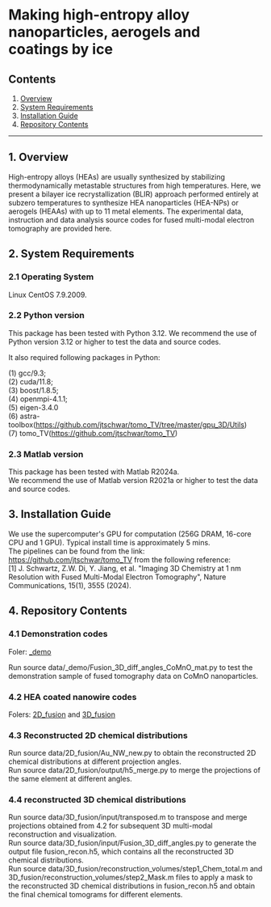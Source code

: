 # Making high-entropy alloy nanoparticles, aerogels and coatings by ice

## Contents
1. [Overview](#overview)
2. [System Requirements](#system-requirements)
3. [Installation Guide](#installation-guide)
4. [Repository Contents](#repository-contents)


---

## 1. Overview
High-entropy alloys (HEAs) are usually synthesized by stabilizing thermodynamically metastable structures from high temperatures. Here, we present a bilayer ice recrystallization (BLIR) approach performed entirely at subzero temperatures to synthesize HEA nanoparticles (HEA-NPs) or aerogels (HEAAs) with up to 11 metal elements. The experimental data, instruction and data analysis source codes for fused multi-modal electron tomography are provided here.

## 2. System Requirements

### 2.1 Operating System

Linux CentOS 7.9.2009.

### 2.2 Python version

This package has been tested with Python 3.12. 
We recommend the use of Python version 3.12 or higher to test the data and source codes.

It also required following packages in Python:

(1) gcc/9.3;     
(2) cuda/11.8;     
(3) boost/1.8.5;     
(4) openmpi-4.1.1;    
(5) eigen-3.4.0  
(6) astra-toolbox(https://github.com/jtschwar/tomo_TV/tree/master/gpu_3D/Utils)  
(7) tomo_TV(https://github.com/jtschwar/tomo_TV)

### 2.3 Matlab version

This package has been tested with Matlab R2024a.  
We recommend the use of Matlab version R2021a or higher to test the data and source codes.

## 3. Installation Guide

We use the supercomputer's GPU for computation (256G DRAM, 16-core CPU and 1 GPU). Typical install time is approximately 5 mins.  
The pipelines can be found from the link: https://github.com/jtschwar/tomo_TV from the following reference:  
[1] J. Schwartz, Z.W. Di, Y. Jiang, et al. "Imaging 3D Chemistry at 1 nm Resolution with Fused Multi-Modal Electron Tomography", Nature Communications, 15(1), 3555 (2024).

## 4. Repository Contents

### 4.1 Demonstration codes  
Foler: [_demo](./_demo)

Run source data/_demo/Fusion_3D_diff_angles_CoMnO_mat.py to test the demonstration sample of fused tomography data on CoMnO nanoparticles.

### 4.2 HEA coated nanowire codes
Folers: [2D_fusion](./2D_fusion) and [3D_fusion](./3D_fusion)

### 4.3 Reconstructed 2D chemical distributions  
Run source data/2D_fusion/Au_NW_new.py to obtain the reconstructed 2D chemical distributions at different projection angles.  
Run source data/2D_fusion/output/h5_merge.py to merge the projections of the same element at different angles.

### 4.4 reconstructed 3D chemical distributions  
Run source data/3D_fusion/input/transposed.m to transpose and merge projections obtained from 4.2 for subsequent 3D multi-modal reconstruction and visualization.  
Run source data/3D_fusion/input/Fusion_3D_diff_angles.py to generate the output file fusion_recon.h5, which contains all the reconstructed 3D chemical distributions.  
Run source data/3D_fusion/reconstruction_volumes/step1_Chem_total.m and 3D_fusion/reconstruction_volumes/step2_Mask.m files to apply a mask to the reconstructed 3D chemical distributions in fusion_recon.h5 and obtain the final chemical tomograms for different elements.

